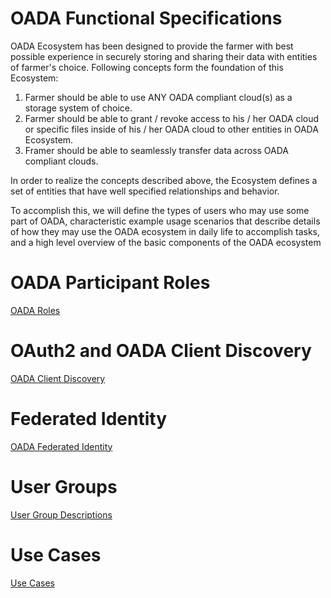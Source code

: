 # OADA Functional Specifications

OADA Ecosystem has been designed to provide the farmer with best possible
experience in securely storing and sharing their data with entities of farmer's
choice. Following concepts form the foundation of this Ecosystem:

 1. Farmer should be able to use ANY OADA compliant cloud(s) as a storage system
    of choice.
 2. Farmer should be able to grant / revoke access to his / her OADA cloud or
    specific files inside of his / her OADA cloud to other entities in OADA
    Ecosystem.
 3. Framer should be able to seamlessly transfer data across OADA compliant
    clouds.

In order to realize the concepts described above, the Ecosystem defines a set of
entities that have well specified relationships and behavior.

To accomplish this, we will define the types of users who may use some part of
OADA, characteristic example usage scenarios that describe details of how they
may use the OADA ecosystem in daily life to accomplish tasks, and a high level
overview of the basic components of the OADA ecosystem

# OADA Participant Roles

[OADA Roles](OADA-Roles.md)

# OAuth2 and OADA Client Discovery
[OADA Client Discovery](OAuth2-and-Client-Discovery.md)

# Federated Identity

[OADA Federated Identity](Federated-Identity.md)

# User Groups

[User Group Descriptions](User-Groups.md)

# Use Cases

[Use Cases](Use-Cases.md)


